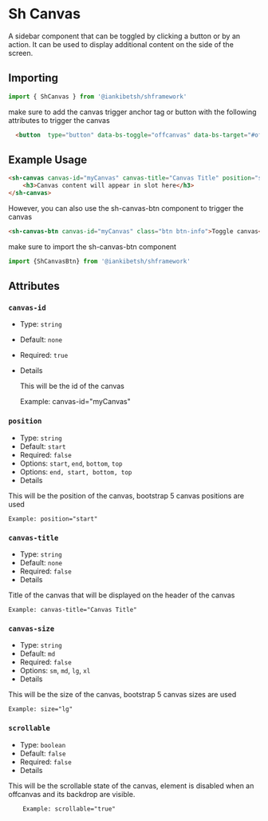 # Sh Canvas


A sidebar component that can be toggled by clicking a button or by an action. It can be used to display additional content on the side of the screen.

## Importing

```javascript
import { ShCanvas } from '@iankibetsh/shframework'
```
make sure to add the canvas trigger anchor tag or button with the following attributes to trigger the canvas
```html
  <button  type="button" data-bs-toggle="offcanvas" data-bs-target="#offcanvasExample" aria-controls="offcanvasExample">Toggle canvas</button>
```

## Example Usage
```html
<sh-canvas canvas-id="myCanvas" canvas-title="Canvas Title" position="start" scrollable="true" size="lg">
    <h3>Canvas content will appear in slot here</h3>
</sh-canvas>
```
However, you can also use the sh-canvas-btn component to trigger the canvas

```html
<sh-canvas-btn canvas-id="myCanvas" class="btn btn-info">Toggle canvas</sh-canvas-btn>
```
make sure to import the sh-canvas-btn component
```javascript
import {ShCanvasBtn} from '@iankibetsh/shframework'
```


## Attributes

### `canvas-id`

- Type: `string`
- Default: `none`
- Required: `true`
- Details

   
   This will be the id of the canvas 
    
    Example: canvas-id="myCanvas"

### `position`

- Type: `string`
- Default: `start`
- Required: `false`
- Options: `start`, `end`, `bottom`, `top`
- Options: `end, start, bottom, top`
- Details

This will be the position of the canvas, bootstrap 5 canvas positions are used 

    Example: position="start"

### `canvas-title`
- Type: `string`
- Default: `none`
- Required: `false`
- Details

 Title of the canvas that will be displayed on the header of the canvas 
 
    Example: canvas-title="Canvas Title"

### `canvas-size`
- Type: `string`
- Default: `md`
- Required: `false`
- Options: `sm`, `md`, `lg`, `xl`
- Details 
   

 This will be the size of the canvas, bootstrap 5 canvas sizes are used 

    Example: size="lg"

### `scrollable`
- Type: `boolean`
- Default: `false`
- Required: `false`
- Details

 This will be the scrollable state of the canvas, element is disabled when an offcanvas and its backdrop are visible. 
    
        Example: scrollable="true"

